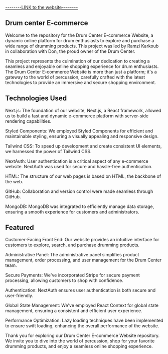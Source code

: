 [--------LINK to the website--------](https://ecommerce-front-sooty.vercel.app/)

## Drum center E-commerce 
Welcome to the repository for the Drum Center E-commerce Website, a dynamic online platform for drum enthusiasts to explore and purchase a wide range of drumming products. This project was led by Ramzi Karkoub in collaboration with Don, the proud owner of the Drum Center.

This project represents the culmination of our dedication to creating a seamless and enjoyable online shopping experience for drum enthusiasts. The Drum Center E-commerce Website is more than just a platform; it's a gateway to the world of percussion, carefully crafted with the latest technologies to provide an immersive and secure shopping environment.

## Technologies Used

Next.js: The foundation of our website, Next.js, a React framework, allowed us to build a fast and dynamic e-commerce platform with server-side rendering capabilities.

Styled Components: We employed Styled Components for efficient and maintainable styling, ensuring a visually appealing and responsive design.

Tailwind CSS: To speed up development and create consistent UI elements, we harnessed the power of Tailwind CSS.

NextAuth: User authentication is a critical aspect of any e-commerce website. NextAuth was used for secure and hassle-free authentication.

HTML: The structure of our web pages is based on HTML, the backbone of the web.

GitHub: Collaboration and version control were made seamless through GitHub.

MongoDB: MongoDB was integrated to efficiently manage data storage, ensuring a smooth experience for customers and administrators.

## Featured
Customer-Facing Front End: Our website provides an intuitive interface for customers to explore, search, and purchase drumming products.

Administrative Panel: The administrative panel simplifies product management, order processing, and user management for the Drum Center team.

Secure Payments: We've incorporated Stripe for secure payment processing, allowing customers to shop with confidence.

Authentication: NextAuth ensures user authentication is both secure and user-friendly.

Global State Management: We've employed React Context for global state management, ensuring a consistent and efficient user experience.

Performance Optimization: Lazy loading techniques have been implemented to ensure swift loading, enhancing the overall performance of the website.


Thank you for exploring our Drum Center E-commerce Website repository. We invite you to dive into the world of percussion, shop for your favorite drumming products, and enjoy a seamless online shopping experience.
